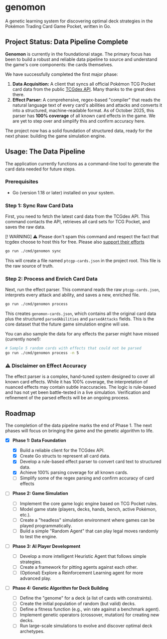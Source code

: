 # genomon

A genetic learning system for discovering optimal deck strategies in the Pokémon Trading Card Game Pocket, written in Go.

## Project Status: Data Pipeline Complete

**Genomon** is currently in the foundational stage. The primary focus has been to build a robust and reliable data pipeline to source and understand the game's core components: the cards themselves.

We have successfully completed the first major phase:

1.  **Data Acquisition:** A client that syncs all official Pokémon TCG Pocket card data from the public [TCGdex API](https://tcgdex.net/). Many thanks to the great devs there.
2.  **Effect Parser:** A comprehensive, regex-based "compiler" that reads the natural language text of every card's abilities and attacks and converts it into a structured, machine-readable format. As of October 2025, this parser has **100% coverage** of all known card effects in the game. We are yet to step over and simplify this and confirm accuracy here.

The project now has a solid foundation of structured data, ready for the next phase: building the game simulation engine.

## Usage: The Data Pipeline

The application currently functions as a command-line tool to generate the card data needed for future steps.

### Prerequisites

  - Go (version 1.18 or later) installed on your system.

### Step 1: Sync Raw Card Data

First, you need to fetch the latest card data from the TCGdex API. This command contacts the API, retrieves all card sets for TCG Pocket, and saves the raw data.

[! WARNING] ⚠️ Please don't spam this command and respect the fact that tcgdex choose to host this for free. Please also [support their efforts](https://github.com/sponsors/tcgdex)

```bash
go run ./cmd/genomon sync
```

This will create a file named `ptcgp-cards.json` in the project root. This file is the raw source of truth.

### Step 2: Process and Enrich Card Data

Next, run the effect parser. This command reads the raw `ptcgp-cards.json`, interprets every attack and ability, and saves a new, enriched file.

```bash
go run ./cmd/genomon process
```

This creates `genomon-cards.json`, which contains all the original card data plus the structured `parsedAbilities` and `parsedAttacks` fields. This is the core dataset that the future game simulation engine will use.

You can also sample the data for any effects the parser might have missed (currently none\!):

```bash
# Sample 5 random cards with effects that could not be parsed
go run ./cmd/genomon process -n 5
```

### ⚠️ Disclaimer on Effect Accuracy

The effect parser is a complex, hand-tuned system designed to cover all known card effects. While it has 100% coverage, the interpretation of nuanced effects may contain subtle inaccuracies. The logic is rule-based and has not yet been battle-tested in a live simulation. Verification and refinement of the parsed effects will be an ongoing process.

## Roadmap

The completion of the data pipeline marks the end of Phase 1. The next phases will focus on bringing the game and the genetic algorithm to life.

  - [x] **Phase 1: Data Foundation**

      - [x] Build a reliable client for the TCGdex API.
      - [x] Create Go structs to represent all card data.
      - [x] Develop a rule-based effect parser to convert card text to structured data.
      - [x] Achieve 100% parsing coverage for all known cards.
      - [ ] Simplify some of the regex parsing and confirm accuracy of card effects

  - [ ] **Phase 2: Game Simulation**

      - [ ] Implement the core game logic engine based on TCG Pocket rules.
      - [ ] Model game state (players, decks, hands, bench, active Pokémon, etc.).
      - [ ] Create a "headless" simulation environment where games can be played programmatically.
      - [ ] Build a simple "Random Agent" that can play legal moves randomly to test the engine.

  - [ ] **Phase 3: AI Player Development**

      - [ ] Develop a more intelligent Heuristic Agent that follows simple strategies.
      - [ ] Create a framework for pitting agents against each other.
      - [ ] (Optional) Explore a Reinforcement Learning agent for more advanced play.

  - [ ] **Phase 4: Genetic Algorithm for Deck Building**

      - [ ] Define the "genome" for a deck (a list of cards with constraints).
      - [ ] Create the initial population of random (but valid) decks.
      - [ ] Define a fitness function (e.g., win rate against a benchmark agent).
      - [ ] Implement genetic operators (crossover, mutation) for creating new decks.
      - [ ] Run large-scale simulations to evolve and discover optimal deck archetypes.
